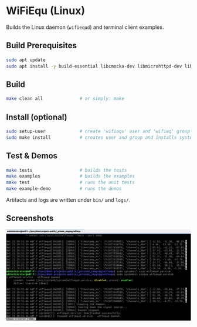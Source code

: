 # WiFiEqu (Linux)

Builds the Linux daemon (`wifiequd`) and terminal client examples.

## Build Prerequisites
```bash
sudo apt update
sudo apt install -y build-essential libcmocka-dev libmicrohttpd-dev libnl-3-dev libnl-genl-3-dev
```

## Build
```sh
make clean all              # or simply: make
```

## Install (optional)
```sh
sudo setup-user             # create 'wifiequ' user and 'wifieq' group
sudo make install           # creates user and group and installs systemd unit and binary
```

## Test & Demos
```sh
make tests                  # builds the tests
make examples               # builds the examples
make test                   # runs the unit tests
make example-demo           # runs the demos
```

Artifacts and logs are written under `bin/` and `logs/`.

## Screenshots

![Readings logged in the WiFiEqu daemon](img/wfq-daemon-readings.png)
